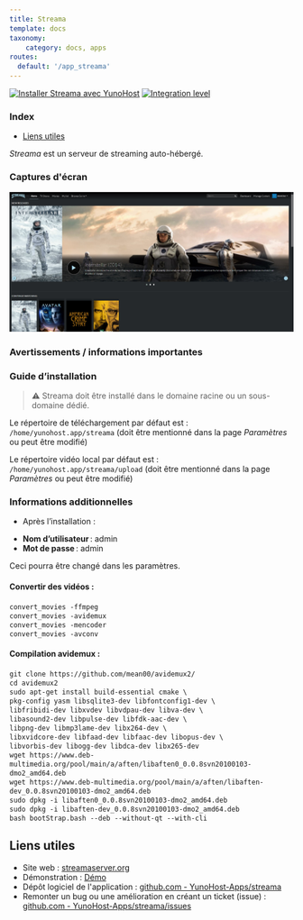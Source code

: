 ```yaml
---
title: Streama
template: docs
taxonomy:
    category: docs, apps
routes:
  default: '/app_streama'
---
```


[![Installer Streama avec YunoHost](https://install-app.yunohost.org/install-with-yunohost.svg)](https://install-app.yunohost.org/?app=streama) [![Integration level](https://dash.yunohost.org/integration/streama.svg)](https://dash.yunohost.org/appci/app/streama)

### Index

- [Liens utiles](#liens-utiles)

*Streama* est un serveur de streaming auto-hébergé.

### Captures d'écran

![Capture d'écran de Streama](https://github.com/YunoHost-Apps/streama_ynh/blob/master/doc/screenshots/screenshot.jpg)

### Avertissements / informations importantes

### Guide d’installation

> :warning: Streama doit être installé dans le domaine racine ou un sous-domaine dédié.

Le répertoire de téléchargement par défaut est : `/home/yunohost.app/streama` (doit être mentionné dans la page *Paramètres* ou peut être modifié)
 
Le répertoire vidéo local par défaut est : `/home/yunohost.app/streama/upload` (doit être mentionné dans la page *Paramètres* ou peut être modifié)

### Informations additionnelles

* Après l’installation :
 - **Nom d’utilisateur** : admin
 - **Mot de passe** : admin

Ceci pourra être changé dans les paramètres.

#### Convertir des vidéos :
```
convert_movies -ffmpeg 
convert_movies -avidemux
convert_movies -mencoder
convert_movies -avconv
```
#### Compilation avidemux :
```
git clone https://github.com/mean00/avidemux2/
cd avidemux2
sudo apt-get install build-essential cmake \
pkg-config yasm libsqlite3-dev libfontconfig1-dev \
libfribidi-dev libxvdev libvdpau-dev libva-dev \
libasound2-dev libpulse-dev libfdk-aac-dev \
libpng-dev libmp3lame-dev libx264-dev \
libxvidcore-dev libfaad-dev libfaac-dev libopus-dev \
libvorbis-dev libogg-dev libdca-dev libx265-dev
wget https://www.deb-multimedia.org/pool/main/a/aften/libaften0_0.0.8svn20100103-dmo2_amd64.deb
wget https://www.deb-multimedia.org/pool/main/a/aften/libaften-dev_0.0.8svn20100103-dmo2_amd64.deb
sudo dpkg -i libaften0_0.0.8svn20100103-dmo2_amd64.deb
sudo dpkg -i libaften-dev_0.0.8svn20100103-dmo2_amd64.deb
bash bootStrap.bash --deb --without-qt --with-cli
```
## Liens utiles

+ Site web : [streamaserver.org](https://streamaserver.org)
+ Démonstration : [Démo](https://streama.demo-version.net/login/auth)
+ Dépôt logiciel de l'application : [github.com - YunoHost-Apps/streama](https://github.com/YunoHost-Apps/streama_ynh)
+ Remonter un bug ou une amélioration en créant un ticket (issue) : [github.com - YunoHost-Apps/streama/issues](https://github.com/YunoHost-Apps/streama_ynh/issues)
